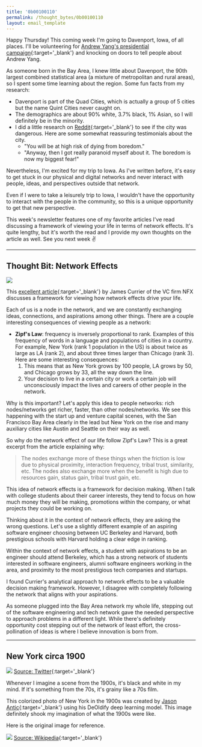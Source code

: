 ```yaml
---
title: '0b00100110'
permalink: /thought_bytes/0b00100110
layout: email_template
---
```


Happy Thursday! This coming week I'm going to Davenport, Iowa, of all places. I'll be volunteering for [Andrew Yang's presidential campaign](https://www.yang2020.com){:target='_blank'} and knocking on doors to tell people about Andrew Yang.

As someone born in the Bay Area, I knew little about Davenport, the 90th largest combined statistical area (a mixture of metropolitan and rural areas), so I spent some time learning about the region. Some fun facts from my research:
- Davenport is part of the Quad Cities, which is actually a group of 5 cities but the name Quint Cities never caught on.
- The demographics are about 90% white, 3.7% black, 1% Asian, so I will definitely be in the minority.
- I did a little research on [Reddit](https://www.reddit.com/r/QuadCities/comments/98w3jo/moving_to_davenport_from_missouri/){:target='_blank'} to see if the city was dangerous. Here are some somewhat reassuring testimonials about the city.
    - "You will be at high risk of dying from boredom."
    - "Anyway, then I got really paranoid myself about it. The boredom is now my biggest fear!"

Nevertheless, I'm excited for my trip to Iowa. As I've written before, it's easy to get stuck in our physical and digital networks and never interact with people, ideas, and perspectives outside that network.

Even if I were to take a leisurely trip to Iowa, I wouldn't have the opportunity to interact with the people in the community, so this is a unique opportunity to get that new perspective.

This week's newsletter features one of my favorite articles I've read discussing a framework of viewing your life in terms of network effects. It's quite lengthy, but it's worth the read and I provide my own thoughts on the article as well. See you next week ✌️

<hr class='after-post-hr'/>

## Thought Bit: Network Effects

![](https://kevinarifin.com/images/thought_bytes/38/nfx.jpg)

This [excellent article](https://www.nfx.com/post/your-life-network-effects?utm_source=twitter&utm_medium=social&utm_campaign=internalshare-james){:target='_blank'} by James Currier of the VC firm NFX discusses a framework for viewing how network effects drive your life.

Each of us is a node in the network, and we are constantly exchanging ideas, connections, and aspirations among other things. There are a couple interesting consequences of viewing people as a network:

* **Zipf's Law**: frequency is inversely proportional to rank. Examples of this frequency of words in a language and populations of cities in a country. For example, New York (rank 1 population in the US) is about twice as large as LA (rank 2), and about three times larger than Chicago (rank 3). Here are some interesting consequences:
    1. This means that as New York grows by 100 people, LA grows by 50, and Chicago grows by 33, all the way down the line.
    2. Your decision to live in a certain city or work a certain job will unconsciously impact the lives and careers of other people in the network.

Why is this important? Let's apply this idea to people networks: rich nodes/networks get richer, faster, than other nodes/networks. We see this happening with the start up and venture capital scenes, with the San Francisco Bay Area clearly in the lead but New York on the rise and many auxiliary cities like Austin and Seattle on their way as well.

So why do the network effect of our life follow Zipf's Law? This is a great excerpt from the article explaining why:

> The nodes exchange more of these things when the friction is low due to physical proximity, interaction frequency, tribal trust, similarity, etc. The nodes also exchange more when the benefit is high due to resources gain, status gain, tribal trust gain, etc.

This idea of network effects is a framework for decision making. When I talk with college students about their career interests, they tend to focus on how much money they will be making, promotions within the company, or what projects they could be working on.

Thinking about it in the context of network effects, they are asking the wrong questions. Let's use a slightly different example of an aspiring software engineer choosing between UC Berkeley and Harvard, both prestigious schools with Harvard holding a clear edge in ranking.

Within the context of network effects, a student with aspirations to be an engineer should attend Berkeley, which has a strong network of students interested in software engineers, alumni software engineers working in the area, and proximity to the most prestigious tech companies and startups.

I found Currier's analytical approach to network effects to be a valuable decision making framework. However, I disagree with completely following the network that aligns with your aspirations.

As someone plugged into the Bay Area network my whole life, stepping out of the software engineering and tech network gave the needed perspective to approach problems in a different light. While there's definitely opportunity cost stepping out of the network of least effort, the cross-pollination of ideas is where I believe innovation is born from.

<hr class='after-post-hr'/>

## New York circa 1900

![](https://kevinarifin.com/images/thought_bytes/38/nycolor.jpg)
[Source: Twitter](https://twitter.com/citnaj/status/1219156481762713602?s=12){:target='_blank'}

Whenever I imagine a scene from the 1900s, it's black and white in my mind. If it's something from the 70s, it's grainy like a 70s film.

This colorized photo of New York in the 1900s was created by [Jason Antic](https://twitter.com/citnaj){:target='_blank'} using his DeOldify deep learning model. This image definitely shook my imagination of what the 1900s were like.

Here is the original image for reference.

![](https://kevinarifin.com/images/thought_bytes/38/nybw.jpg)
[Source: Wikipedia](https://upload.wikimedia.org/wikipedia/commons/5/54/Mulberry_Street%2C_New_York_City_%28LOC_det.4a08193%29.jpg){:target='_blank'}